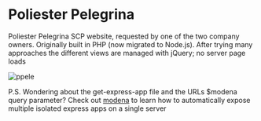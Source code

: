 # Poliester Pelegrina

Poliester Pelegrina SCP website, requested by one of the two company owners. Originally built in PHP (now migrated to Node.js). After trying many approaches the different views are managed with jQuery; no server page loads

![ppele](https://user-images.githubusercontent.com/7153987/59193226-44a3af80-8b85-11e9-86dd-7041ad3798ba.JPG)

P.S. Wondering about the get-express-app file and the URLs \$modena query parameter? Check out [modena](https://github.com/capelski/modena-v2) to learn how to automatically expose multiple isolated express apps on a single server

